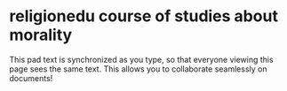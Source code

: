 # religionedu course of studies about morality

This pad text is synchronized as you type, so that everyone viewing this page sees the same text.  This allows you to collaborate seamlessly on documents!